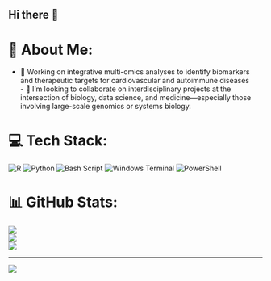 ## Hi there 👋

# 💫 About Me:
- 🧬 Working on integrative multi-omics analyses to identify biomarkers and therapeutic targets for cardiovascular and autoimmune diseases <br>- 👯 I’m looking to collaborate on interdisciplinary projects at the intersection of biology, data science, and medicine—especially those involving large-scale genomics or systems biology.


# 💻 Tech Stack:
![R](https://img.shields.io/badge/r-%23276DC3.svg?style=for-the-badge&logo=r&logoColor=white) ![Python](https://img.shields.io/badge/python-3670A0?style=for-the-badge&logo=python&logoColor=ffdd54) ![Bash Script](https://img.shields.io/badge/bash_script-%23121011.svg?style=for-the-badge&logo=gnu-bash&logoColor=white) ![Windows Terminal](https://img.shields.io/badge/Windows%20Terminal-%234D4D4D.svg?style=for-the-badge&logo=windows-terminal&logoColor=white) ![PowerShell](https://img.shields.io/badge/PowerShell-%235391FE.svg?style=for-the-badge&logo=powershell&logoColor=white)
# 📊 GitHub Stats:
![](https://github-readme-stats.vercel.app/api?username=code4genome&theme=dark&hide_border=false&include_all_commits=false&count_private=false)<br/>
![](https://nirzak-streak-stats.vercel.app/?user=code4genome&theme=dark&hide_border=false)<br/>
![](https://github-readme-stats.vercel.app/api/top-langs/?username=code4genome&theme=dark&hide_border=false&include_all_commits=false&count_private=false&layout=compact)

---
[![](https://visitcount.itsvg.in/api?id=code4genome&icon=0&color=0)](https://visitcount.itsvg.in)

<!-- Proudly created with GPRM ( https://gprm.itsvg.in ) -->


